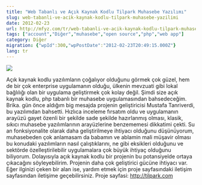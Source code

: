 ```yaml
---
title: "Web Tabanlı ve Açık Kaynak Kodlu Tilpark Muhasebe Yazılımı"
slug: web-tabanli-ve-acik-kaynak-kodlu-tilpark-muhasebe-yazilimi
date: 2012-02-23
url: http://mfyz.com/tr/web-tabanli-ve-acik-kaynak-kodlu-tilpark-muhasebe-yazilimi/
tags: ["account","Diğer","muhasebe","open source","php","web app"]
category: Diğer
migration: {"wpId":300,"wpPostDate":"2012-02-23T20:49:15.000Z"}
lang: tr
---
```


![](/images/archive/tr/2012/02/logo-150x150.png)

Açık kaynak kodlu yazılımların çoğalıyor olduğunu görmek çok güzel, hem de bir çok enterprise uygulamanın olduğu, ülkenin mevzuati gibi lokal bağlılığı olan bir uygulama geliştirmek çok kolay değil. Şimdi size açık kaynak kodlu, php tabanlı bir muhasebe uygulamasından bahsedeceğim. Brika. gün önce aldığım big mesajda projenin geliştiricisi Mustafa Tanriverdi, bu yazılımdan bahsetti. Hızlıca inceleme fırsatım oldu ve uygulamanın arayüzü gayet özenli bir şekilde sade şekilde hazırlanmış olması, klasik, sıkıcı muhasebe yazılımlarının arayüzlerine benzememesi dikkatimi çekti. Su an fonksiyonalite olarak daha geliştirilmeye ihtiyacı olduğunu düşünüyorum, muhasebeden çok anlamasam da babamın ve ablamin mali müşavir olması bu konudaki yazılımların nasıl çalıştıklarını, ne gibi eksikleri olduğunu ve sektörde özelleştirilebilir uygulamalara çok büyük ihtiyaç olduğunu biliyorum. Dolayısıyla açık kaynak kodlu bir projenin bu potansiyelde ortaya çıkacağını söyleyebilirim. Projenin daha çok geliştirici gücüne ihtiyacı var. Eğer ilginizi çeken bir alan ise, yardım etmek için proje sayfasındaki iletişim sayfasından iletişime geçebilirsiniz. Proje sayfasi: http://tilpark.com